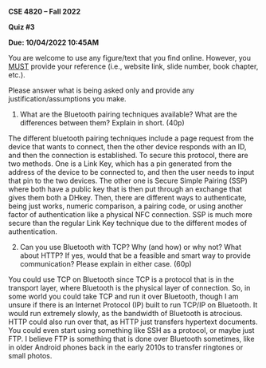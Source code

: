 **CSE 4820 – Fall 2022**

**Quiz #3**

**Due: 10/04/2022 10:45AM**

You are welcome to use any figure/text that you find online. However, you <span style="text-decoration:underline;">MUST</span> provide your reference (i.e., website link, slide number, book chapter, etc.). 

Please answer what is being asked only and provide any justification/assumptions you make.



1. What are the Bluetooth pairing techniques available? What are the differences between them? Explain in short. (40p)

The different bluetooth pairing techniques include a page request from the device that wants to connect, then the other device responds with an ID, and then the connection is established. To secure this protocol, there are two methods. One is a Link Key, which has a pin generated from the address of the device to be connected to, and then the user needs to input that pin to the two devices. The other one is Secure Simple Pairing (SSP) where both have a public key that is then put through an exchange that gives them both a DHkey. Then, there are different ways to authenticate, being just works, numeric comparison, a pairing code, or using another factor of authentication like a physical NFC connection. SSP is much more secure than the regular Link Key technique due to the different modes of authentication.



2. Can you use Bluetooth with TCP? Why (and how) or why not? What about HTTP? If yes, would that be a feasible and smart way to provide communication? Please explain in either case. (60p)

You could use TCP on Bluetooth since TCP is a protocol that is in the transport layer, where Bluetooth is the physical layer of connection. So, in some world you could take TCP and run it over Bluetooth, though I am unsure if there is an Internet Protocol (IP) built to run TCP/IP on Bluetooth. It would run extremely slowly, as the bandwidth of Bluetooth is atrocious. HTTP could also run over that, as HTTP just transfers hypertext documents. You could even start using something like SSH as a protocol, or maybe just FTP. I believe FTP is something that is done over Bluetooth sometimes, like in older Android phones back in the early 2010s to transfer ringtones or small photos.
